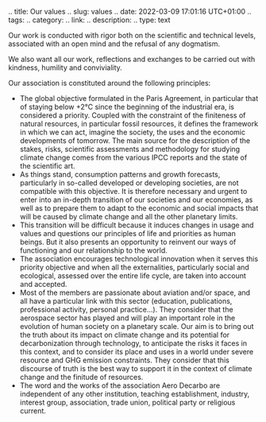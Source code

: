 .. title: Our values
.. slug: values
.. date: 2022-03-09 17:01:16 UTC+01:00
.. tags: 
.. category: 
.. link: 
.. description: 
.. type: text


Our work is conducted with rigor both on the scientific and technical levels, associated with an open mind and the refusal of any dogmatism.

We also want all our work, reflections and exchanges to be carried out with kindness, humility and conviviality.

Our association is constituted around the following principles:

- The global objective formulated in the Paris Agreement, in particular that of staying below +2°C since the beginning of the industrial era, is considered a priority. Coupled with the constraint of the finiteness of natural resources, in particular fossil resources, it defines the framework in which we can act, imagine the society, the uses and the economic developments of tomorrow. The main source for the description of the stakes, risks, scientific assessments and methodology for studying climate change comes from the various IPCC reports and the state of the scientific art.
- As things stand, consumption patterns and growth forecasts, particularly in so-called developed or developing societies, are not
compatible with this objective. It is therefore necessary and urgent to enter into an in-depth transition of our societies and our economies, as well as to prepare them to adapt to the economic and social impacts that will be caused by climate change and all the other planetary limits.
- This transition will be difficult because it induces changes in usage and values and questions our principles of life and priorities as human beings. But it also presents an opportunity to reinvent our ways of functioning and our relationship to the world.
- The association encourages technological innovation when it serves this priority objective and when all the externalities, particularly social and ecological, assessed over the entire life cycle, are taken into account and accepted.
- Most of the members are passionate about aviation and/or space, and all have a particular link with this sector (education, publications, professional activity, personal practice...). They consider that the aerospace sector has played and will play an important role in the evolution of human society on a planetary scale. Our aim is to bring out the truth about its impact on climate change and its potential for decarbonization through technology, to anticipate the risks it faces in this context, and to consider its place and uses in a world under severe resource and GHG emission constraints. They consider that this discourse of truth is the best way to support it in the context of climate change and the finitude of resources.
- The word and the works of the association Aero Decarbo are independent of any other institution, teaching establishment, industry, interest group, association, trade union, political party or religious current.
